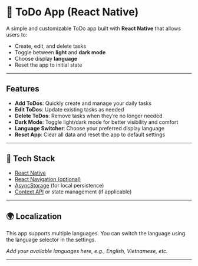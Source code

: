 <!-- @format -->

# 📝 ToDo App (React Native)

A simple and customizable ToDo app built with **React Native** that allows users to:

- Create, edit, and delete tasks
- Toggle between **light** and **dark mode**
- Choose display **language**
- Reset the app to initial state

---

## Features

- **Add ToDos**: Quickly create and manage your daily tasks
- **Edit ToDos**: Update existing tasks as needed
- **Delete ToDos**: Remove tasks when they’re no longer needed
- **Dark Mode**: Toggle light/dark mode for better visibility and comfort
- **Language Switcher**: Choose your preferred display language
- **Reset App**: Clear all data and reset the app to default settings

---

## 🔧 Tech Stack

- [React Native](https://reactnative.dev/)
- [React Navigation (optional)](https://reactnavigation.org/)
- [AsyncStorage](https://react-native-async-storage.github.io/async-storage/) (for local persistence)
- [Context API](https://reactjs.org/docs/context.html) or state management (if applicable)

---

## 🌍 Localization

This app supports multiple languages. You can switch the language using the language selector in the settings.

_Add your available languages here, e.g., English, Vietnamese, etc._

---
